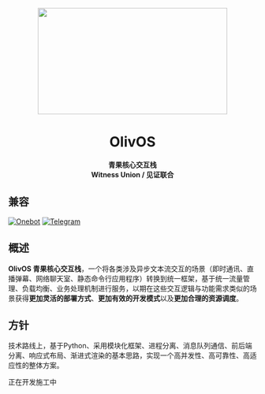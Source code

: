 <p align="center">
  <a href="#">
    <img src="https://raw.githubusercontent.com/OlivOS-Team/OlivOS/main/resource/OlivOS_EA_SIP.jpg" width="384" height="216" alt="">
  </a>
</p>

<div align="center">

# OlivOS

**青果核心交互栈**  
**Witness Union / 见证联合**  

</div>

## 兼容
[![Onebot](https://img.shields.io/badge/-Onebot-EB1923?style=flat-square&logo=Tencent%20QQ&logoColor=white)](https://github.com/Mrs4s/go-cqhttp)
[![Telegram](https://img.shields.io/badge/-Telegram-26A5E4?style=flat-square&logo=Telegram&logoColor=white)](https://github.com/Mrs4s/go-cqhttp)

## 概述
**OlivOS 青果核心交互栈**，一个将各类涉及异步文本流交互的场景（即时通讯、直播弹幕、网络聊天室、静态命令行应用程序）转换到统一框架，基于统一流量管理、负载均衡、业务处理机制进行服务，以期在这些交互逻辑与功能需求类似的场景获得**更加灵活的部署方式**、**更加有效的开发模式**以及**更加合理的资源调度**。  

## 方针
技术路线上，基于Python、采用模块化框架、进程分离、消息队列通信、前后端分离、响应式布局、渐进式渲染的基本思路，实现一个高并发性、高可靠性、高适应性的整体方案。

正在开发施工中
